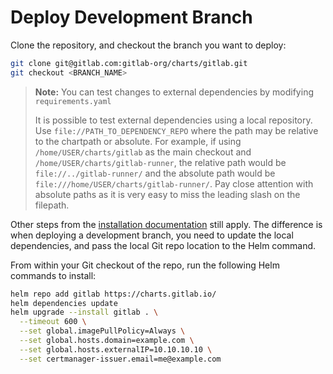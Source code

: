 # Deploy Development Branch

Clone the repository, and checkout the branch you want to deploy:

```sh
git clone git@gitlab.com:gitlab-org/charts/gitlab.git
git checkout <BRANCH_NAME>
```

> **Note:**
> You can test changes to external dependencies by modifying `requirements.yaml`
>
> It is possible to test external dependencies using a local repository. Use `file://PATH_TO_DEPENDENCY_REPO`
> where the path may be relative to the chartpath or absolute. For example, if using
> `/home/USER/charts/gitlab` as the main checkout and `/home/USER/charts/gitlab-runner`, the
> relative path would be `file://../gitlab-runner/` and the absolute path would be
> `file:///home/USER/charts/gitlab-runner/`. Pay close attention with absolute paths as it
> is very easy to miss the leading slash on the filepath.

Other steps from the [installation documentation](../installation/index.md) still apply. The difference is when deploying
a development branch, you need to update the local dependencies, and pass the local Git repo location to the Helm command.

From within your Git checkout of the repo, run the following Helm commands to install:

```sh
helm repo add gitlab https://charts.gitlab.io/
helm dependencies update
helm upgrade --install gitlab . \
  --timeout 600 \
  --set global.imagePullPolicy=Always \
  --set global.hosts.domain=example.com \
  --set global.hosts.externalIP=10.10.10.10 \
  --set certmanager-issuer.email=me@example.com
```
